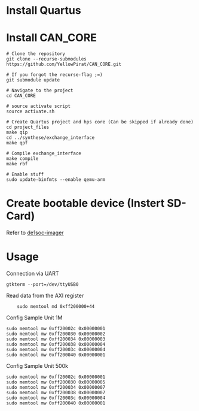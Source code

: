 # Install Quartus


# Install CAN_CORE
```
# Clone the repository
git clone --recurse-submodules https://github.com/YellowPirat/CAN_CORE.git

# If you forgot the recurse-flag ;=)
git submodule update

# Navigate to the project
cd CAN_CORE

# source activate script
source activate.sh

# Create Quartus project and hps core (Can be skipped if already done)
cd project_files
make qip
cd ../synthese/exchange_interface
make qpf

# Compile exchange_interface
make compile
make rbf

# Enable stuff
sudo update-binfmts --enable qemu-arm
```

# Create bootable device (Instert SD-Card)

Refer to [de1soc-imager](./linux/de1soc-imager/README.md)

# Usage
Connection via UART
```
gtkterm --port=/dev/ttyUSB0
```

Read data from the AXI register 
```
    sudo memtool md 0xff200000+44
```

Config Sample Unit 1M
```
sudo memtool mw 0xff20002c 0x00000001
sudo memtool mw 0xff200030 0x00000002
sudo memtool mw 0xff200034 0x00000003
sudo memtool mw 0xff200038 0x00000004
sudo memtool mw 0xff20003c 0x00000004
sudo memtool mw 0xff200040 0x00000001
```

Config Sample Unit 500k
```
sudo memtool mw 0xff20002c 0x00000001
sudo memtool mw 0xff200030 0x00000005
sudo memtool mw 0xff200034 0x00000007
sudo memtool mw 0xff200038 0x00000007
sudo memtool mw 0xff20003c 0x00000004
sudo memtool mw 0xff200040 0x00000001
```